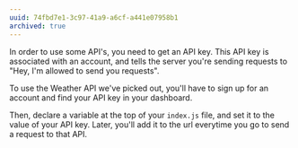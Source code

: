 ```yaml
---
uuid: 74fbd7e1-3c97-41a9-a6cf-a441e07958b1
archived: true
---
```



In order to use some API's, you need to get an API key. This API key is associated with an account, and tells the server you're sending requests to "Hey, I'm allowed to send you requests".

To use the Weather API we've picked out, you'll have to sign up for an account and find your API key in your dashboard.


<!-- Add gif for this -->


Then, declare a variable at the top of your `index.js` file, and set it to the value of your API key.
Later, you'll add it to the url everytime you go to send a request to that API.
